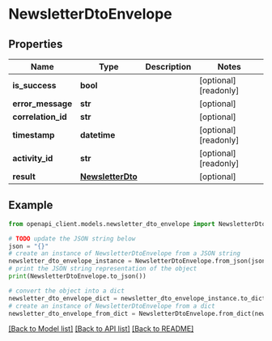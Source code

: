 # NewsletterDtoEnvelope


## Properties

Name | Type | Description | Notes
------------ | ------------- | ------------- | -------------
**is_success** | **bool** |  | [optional] [readonly] 
**error_message** | **str** |  | [optional] 
**correlation_id** | **str** |  | [optional] 
**timestamp** | **datetime** |  | [optional] [readonly] 
**activity_id** | **str** |  | [optional] [readonly] 
**result** | [**NewsletterDto**](NewsletterDto.md) |  | [optional] 

## Example

```python
from openapi_client.models.newsletter_dto_envelope import NewsletterDtoEnvelope

# TODO update the JSON string below
json = "{}"
# create an instance of NewsletterDtoEnvelope from a JSON string
newsletter_dto_envelope_instance = NewsletterDtoEnvelope.from_json(json)
# print the JSON string representation of the object
print(NewsletterDtoEnvelope.to_json())

# convert the object into a dict
newsletter_dto_envelope_dict = newsletter_dto_envelope_instance.to_dict()
# create an instance of NewsletterDtoEnvelope from a dict
newsletter_dto_envelope_from_dict = NewsletterDtoEnvelope.from_dict(newsletter_dto_envelope_dict)
```
[[Back to Model list]](../README.md#documentation-for-models) [[Back to API list]](../README.md#documentation-for-api-endpoints) [[Back to README]](../README.md)


